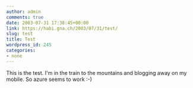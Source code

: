 ```yaml
---
author: admin
comments: true
date: 2003-07-31 17:38:45+00:00
link: https://habi.gna.ch/2003/07/31/test/
slug: test
title: Test
wordpress_id: 245
categories:
- none
---
```


This is the test. I'm in the train to the mountains and blogging away on my mobile. 
So azure seems to work :-)
